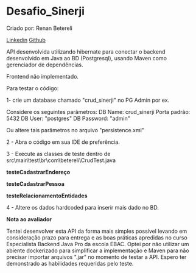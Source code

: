 # Desafio_Sinerji

Criado por:  Renan Betereli

[Linkedin](https://www.linkedin.com/in/renanbetereli/)
[Github](https://github.com/RenanBT)


API desenvolvida utilizando hibernate para conectar o backend desenvolvido em Java ao BD (Postgresql), usando Maven como gerenciador de dependências.

Frontend não implementado. 

Para testar o código:

1- crie um database chamado "crud_sinerji" no PG Admin por ex.

Considere os seguintes parâmetros:
DB Name: crud_sinerji
Porta padrão: 5432
DB User: "postgres"
DB Password: "admin"

Ou altere tais parâmetros no arquivo "persistence.xml"

2 - Abra o código em sua IDE de preferência.

3 - Execute as classes de teste dentro de src\main\test\br\com\betereli\CrudTest.java

**testeCadastrarEndereço**

**testeCadastrarPessoa**

**testeRelacionamentoEntidades**

4 - Altere os dados hardcoded para inserir mais dado no BD.


**Nota ao avaliador**

Tentei desenvolver esta API da forma mais simples possível levando em consideração prazo para entrega 
e as boas práticas apredidas no curso Especialista Backend Java Pro da escola EBAC.
Optei por não utilizar um abiente dockerizado para simplificar a implementação e Maven para 
não precisar importar arquivos ".jar" no momento de testar a API.
Espero ter demonstrado as habilidades requeridas pelo teste. 
